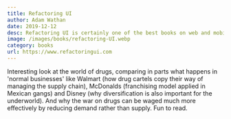 ```yaml
---
title: Refactoring UI
author: Adam Wathan
date: 2019-12-12
desc: Refactoring UI is certainly one of the best books on web and mobile UI/UX I've ever read. Along with Krug's Don't Make Me Think, it should be in the library of anyone involved in UI design. Great details and with great practical examples and comparisons.
image: /images/books/refactoring-UI.webp
category: books
url: https://www.refactoringui.com
---
```

Interesting look at the world of drugs, comparing in parts what happens in 'normal businesses' like Walmart (how drug cartels copy their way of managing the supply chain), McDonalds (franchising model applied in Mexican gangs) and Disney (why diversification is also important for the underworld). And why the war on drugs can be waged much more effectively by reducing demand rather than supply. Fun to read.